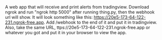 A web app that will receive and print alerts from tradingview. Download ngrok and run "ngrok http 5000" after running thing.py, then the webhook url will show. It will look something like this: https://20e5-173-64-122-231.ngrok-free.app. Add /webhook to the end of it and put it in tradingview. Also, take the same URL, ttps://20e5-173-64-122-231.ngrok-free.app or whatever you got and put it in your browser to view the app.

